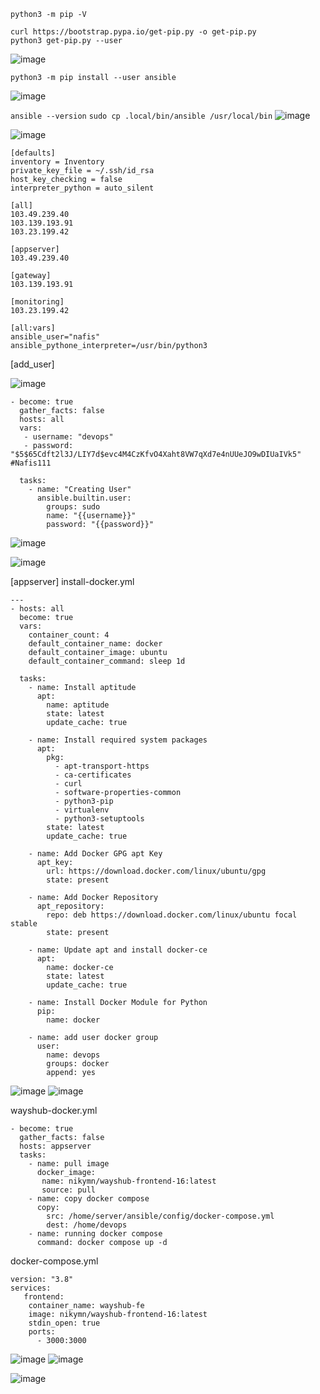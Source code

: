 `python3 -m pip -V`

```
curl https://bootstrap.pypa.io/get-pip.py -o get-pip.py
python3 get-pip.py --user
```

![image](https://user-images.githubusercontent.com/52950376/236621563-c9d8f97a-7762-429c-bf13-ec9458eb02f8.png)

```
python3 -m pip install --user ansible
```
![image](https://user-images.githubusercontent.com/52950376/236621657-367dfc2f-0d77-479f-a98c-ebabaa874a36.png)

`ansible --version`
`sudo cp .local/bin/ansible /usr/local/bin`
![image](https://user-images.githubusercontent.com/52950376/236621717-24854864-d1be-4671-8d02-1cac9d22a563.png)

![image](https://user-images.githubusercontent.com/52950376/236625006-89df53e0-a0ae-40c6-ae36-3f99a8b47dfe.png)


```
[defaults]
inventory = Inventory
private_key_file = ~/.ssh/id_rsa
host_key_checking = false
interpreter_python = auto_silent
```

```
[all]
103.49.239.40
103.139.193.91
103.23.199.42

[appserver]
103.49.239.40

[gateway]
103.139.193.91

[monitoring]
103.23.199.42

[all:vars]
ansible_user="nafis"
ansible_pythone_interpreter=/usr/bin/python3
```
[add_user]

![image](https://user-images.githubusercontent.com/52950376/236625768-86e4b7a3-bd00-486b-ba1a-483fb7f6355e.png)
```
- become: true
  gather_facts: false
  hosts: all      
  vars:
   - username: "devops"
   - password: "$5$65Cdft2l3J/LIY7d$evc4M4CzKfvO4Xaht8VW7qXd7e4nUUeJO9wDIUaIVk5" #Nafis111

  tasks:
    - name: "Creating User"
      ansible.builtin.user:
        groups: sudo
        name: "{{username}}"
        password: "{{password}}"
```
![image](https://user-images.githubusercontent.com/52950376/236627226-34ca326c-7af6-415b-babd-c10e78cdad0d.png)

![image](https://user-images.githubusercontent.com/52950376/236626350-925c44d0-f0aa-47dd-a60d-69f0f2d92c47.png)

[appserver]
install-docker.yml
```
---
- hosts: all
  become: true
  vars:
    container_count: 4
    default_container_name: docker
    default_container_image: ubuntu
    default_container_command: sleep 1d

  tasks:
    - name: Install aptitude
      apt:
        name: aptitude
        state: latest
        update_cache: true

    - name: Install required system packages
      apt:
        pkg:
          - apt-transport-https
          - ca-certificates
          - curl
          - software-properties-common
          - python3-pip
          - virtualenv
          - python3-setuptools
        state: latest
        update_cache: true

    - name: Add Docker GPG apt Key
      apt_key:
        url: https://download.docker.com/linux/ubuntu/gpg
        state: present

    - name: Add Docker Repository
      apt_repository:
        repo: deb https://download.docker.com/linux/ubuntu focal stable
        state: present

    - name: Update apt and install docker-ce
      apt:
        name: docker-ce
        state: latest
        update_cache: true

    - name: Install Docker Module for Python
      pip:
        name: docker

    - name: add user docker group
      user:
        name: devops
        groups: docker
        append: yes
```
![image](https://user-images.githubusercontent.com/52950376/236627628-24ff8d21-e6c7-43d0-adf3-aa0f4f70c968.png)
![image](https://user-images.githubusercontent.com/52950376/236628588-647daf4e-ac04-46e7-853c-b85704b61ca0.png)


wayshub-docker.yml
```
- become: true
  gather_facts: false
  hosts: appserver
  tasks:
    - name: pull image
      docker_image:
       name: nikymn/wayshub-frontend-16:latest
       source: pull
    - name: copy docker compose
      copy:
        src: /home/server/ansible/config/docker-compose.yml
        dest: /home/devops
    - name: running docker compose
      command: docker compose up -d
```

docker-compose.yml
```
version: "3.8"
services:
   frontend:
    container_name: wayshub-fe
    image: nikymn/wayshub-frontend-16:latest
    stdin_open: true
    ports:
      - 3000:3000
```
![image](https://user-images.githubusercontent.com/52950376/236635544-ac9031a0-5093-4438-9702-288ab840aedc.png)
![image](https://user-images.githubusercontent.com/52950376/236635688-0c3d8cfa-d0dd-410e-a5de-4448c3c77bac.png)

![image](https://user-images.githubusercontent.com/52950376/236635613-b1a71b81-7ec5-4ff6-b8db-6fa5029d9e99.png)
